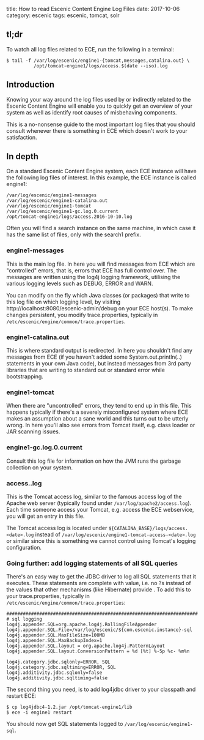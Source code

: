 title: How to read Escenic Content Engine Log Files
date: 2017-10-06
category: escenic
tags: escenic, tomcat, solr

## tl;dr

To watch all log files related to ECE, run the following in a terminal:

```
$ tail -f /var/log/escenic/engine1-{tomcat,messages,catalina.out} \
          /opt/tomcat-engine1/logs/access.$(date --iso).log
```

## Introduction

Knowing your way around the log files used by or indirectly related to
the Escenic Content Engine will enable you to quickly get an overview
of your system as well as identify root causes of misbehaving
components.

This is a no-nonsense guide to the most important log files that you
should consult whenever there is something in ECE which doesn't work
to your satisfaction.

## In depth

On a standard Escenic Content Engine system, each ECE instance will
have the following log files of interest. In this example, the ECE
instance is called engine1:

```
/var/log/escenic/engine1-messages
/var/log/escenic/engine1-catalina.out
/var/log/escenic/engine1-tomcat
/var/log/escenic/engine1-gc.log.0.current
/opt/tomcat-engine1/logs/access.2016-10-10.log
```

Often you will find a search instance on the same machine, in which
case it has the same list of files, only with the search1 prefix.

### engine1-messages

This is the main log file. In here you will find messages from ECE
which are "controlled" errors, that is, errors that ECE has full
control over. The messages are written using the log4j logging
framework, utilising the various logging levels such as DEBUG, ERROR
and WARN.

You can modify on the fly which Java classes (or packages) that write
to this log file on which logging level, by visiting
http://localhost:8080/escenic-admin/debug on your ECE host(s). To make
changes persistent, you modify trace.properties, typically in
`/etc/escenic/engine/common/trace.properties`.

### engine1-catalina.out

This is where standard output is redirected. In here you shouldn't
find any messages from ECE (if you haven't added some
System.out.println(..) statements in your own Java code), but instead
messages from 3rd party libraries that are writing to standard out or
standard error while bootstrapping.

### engine1-tomcat

When there are "uncontrolled" errors, they tend to end up in this
file. This happens typically if there's a severely misconfigured
system where ECE makes an assumption about a sane world and this turns
out to be utterly wrong. In here you'll also see errors from Tomcat
itself, e.g. class loader or JAR scanning issues.

### engine1-gc.log.0.current

Consult this log file for information on how the JVM runs the garbage
collection on your system.

### access.<date>.log

This is the Tomcat access log, similar to the famous access log of the
Apache web server (typically found under
`/var/log/apache2/access.log`). Each time someone access your Tomcat,
e.g. access the ECE webservice, you will get an entry in this file.

The Tomcat access log is located under
`${CATALINA_BASE}/logs/access.<date>.log` instead of
`/var/log/escenic/engine1-tomcat-access-<date>.log` or similar since
this is something we cannot control using Tomcat's logging
configuration.

### Going further: add logging statements of all SQL queries

There's an easy way to get the JDBC driver to log all SQL statements
that it executes. These statements are complete with value, i.e. no ?s
instead of the values that other mechanisms (like Hibernate) provide
. To add this to your trace.properties, typically in
`/etc/escenic/engine/common/trace.properties`:

```
######################################################################
# sql logging
log4j.appender.SQL=org.apache.log4j.RollingFileAppender
log4j.appender.SQL.File=/var/log/escenic/${com.escenic.instance}-sql
log4j.appender.SQL.MaxFileSize=100MB
log4j.appender.SQL.MaxBackupIndex=1
log4j.appender.SQL.layout = org.apache.log4j.PatternLayout
log4j.appender.SQL.layout.ConversionPattern = %d [%t] %-5p %c- %m%n

log4j.category.jdbc.sqlonly=ERROR, SQL
log4j.category.jdbc.sqltiming=ERROR, SQL
log4j.additivity.jdbc.sqlonly=false
log4j.additivity.jdbc.sqltiming=false
```

The second thing you need, is to add log4jdbc driver to your classpath
and restart ECE:

```
$ cp log4jdbc4-1.2.jar /opt/tomcat-engine1/lib
$ ece -i engine1 restart
```

You should now get SQL statements logged to
`/var/log/escenic/engine1-sql`.

